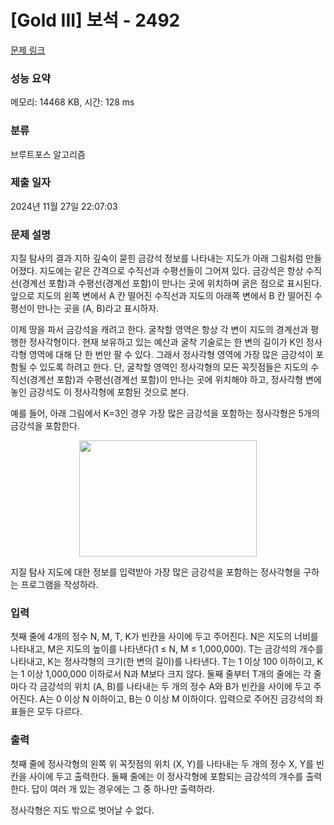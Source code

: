 # [Gold III] 보석 - 2492 

[문제 링크](https://www.acmicpc.net/problem/2492) 

### 성능 요약

메모리: 14468 KB, 시간: 128 ms

### 분류

브루트포스 알고리즘

### 제출 일자

2024년 11월 27일 22:07:03

### 문제 설명

<p>지질 탐사의 결과 지하 깊숙이 묻힌 금강석 정보를 나타내는 지도가 아래 그림처럼 만들어졌다. 지도에는 같은 간격으로 수직선과 수평선들이 그어져 있다. 금강석은 항상 수직선(경계선 포함)과 수평선(경계선 포함)이 만나는 곳에 위치하며 굵은 점으로 표시된다. 앞으로 지도의 왼쪽 변에서 A 칸 떨어진 수직선과 지도의 아래쪽 변에서 B 칸 떨어진 수평선이 만나는 곳을 (A, B)라고 표시하자. </p>

<p>이제 땅을 파서 금강석을 캐려고 한다. 굴착할 영역은 항상 각 변이 지도의 경계선과 평행한 정사각형이다. 현재 보유하고 있는 예산과 굴착 기술로는 한 변의 길이가 K인 정사각형 영역에 대해 단 한 번만 팔 수 있다. 그래서 정사각형 영역에 가장 많은 금강석이 포함될 수 있도록 하려고 한다. 단, 굴착할 영역인 정사각형의 모든 꼭짓점들은 지도의 수직선(경계선 포함)과 수평선(경계선 포함)이 만나는 곳에 위치해야 하고, 정사각형 변에 놓인 금강석도 이 정사각형에 포함된 것으로 본다. </p>

<p>예를 들어, 아래 그림에서 K=3인 경우 가장 많은 금강석을 포함하는 정사각형은 5개의 금강석을 포함한다. </p>

<p style="text-align: center;"><img alt="" src="https://upload.acmicpc.net/6afee9f8-bbc1-4c99-ae2e-5767893fca64/-/preview/" style="width: 284px; height: 186px;"></p>

<p>지질 탐사 지도에 대한 정보를 입력받아 가장 많은 금강석을 포함하는 정사각형을 구하는 프로그램을 작성하라. </p>

### 입력 

 <p>첫째 줄에 4개의 정수 N, M, T, K가 빈칸을 사이에 두고 주어진다. N은 지도의 너비를 나타내고, M은 지도의 높이를 나타낸다(1 ≤ N, M ≤ 1,000,000).  T는 금강석의 개수를 나타내고, K는 정사각형의 크기(한 변의 길이)를 나타낸다. T는 1 이상 100 이하이고, K는 1 이상 1,000,000 이하로서 N과 M보다 크지 않다. 둘째 줄부터 T개의 줄에는 각 줄마다 각 금강석의 위치 (A, B)를 나타내는 두 개의 정수 A와 B가 빈칸을 사이에 두고 주어진다. A는 0 이상 N 이하이고, B는 0 이상 M 이하이다. 입력으로 주어진 금강석의 좌표들은 모두 다르다.</p>

### 출력 

 <p>첫째 줄에 정사각형의 왼쪽 위 꼭짓점의 위치 (X, Y)를 나타내는 두 개의 정수 X, Y를 빈칸을 사이에 두고 출력한다. 둘째 줄에는 이 정사각형에 포함되는 금강석의 개수를 출력한다. 답이 여러 개 있는 경우에는 그 중 하나만 출력하라. </p>

<p>정사각형은 지도 밖으로 벗어날 수 없다.</p>

